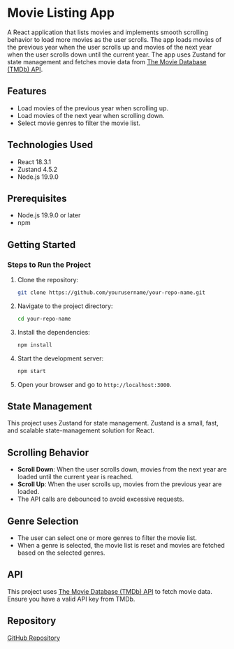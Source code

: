# Movie Listing App

A React application that lists movies and implements smooth scrolling behavior to load more movies as the user scrolls. The app loads movies of the previous year when the user scrolls up and movies of the next year when the user scrolls down until the current year. The app uses Zustand for state management and fetches movie data from [The Movie Database (TMDb) API](https://developer.themoviedb.org/reference/discover-movie).

## Features
- Load movies of the previous year when scrolling up.
- Load movies of the next year when scrolling down.
- Select movie genres to filter the movie list.

## Technologies Used
- React 18.3.1
- Zustand 4.5.2
- Node.js 19.9.0

## Prerequisites
- Node.js 19.9.0 or later
- npm 

## Getting Started

### Steps to Run the Project
1. Clone the repository:
    ```sh
    git clone https://github.com/yourusername/your-repo-name.git
    ```
2. Navigate to the project directory:
    ```sh
    cd your-repo-name
    ```
3. Install the dependencies:
    ```sh
    npm install
    ```
4. Start the development server:
    ```sh
    npm start
    ```
5. Open your browser and go to `http://localhost:3000`.

## State Management
This project uses Zustand for state management. Zustand is a small, fast, and scalable state-management solution for React.

## Scrolling Behavior
- **Scroll Down**: When the user scrolls down, movies from the next year are loaded until the current year is reached.
- **Scroll Up**: When the user scrolls up, movies from the previous year are loaded.
- The API calls are debounced to avoid excessive requests.

## Genre Selection
- The user can select one or more genres to filter the movie list.
- When a genre is selected, the movie list is reset and movies are fetched based on the selected genres.

## API
This project uses [The Movie Database (TMDb) API](https://developer.themoviedb.org/reference/discover-movie) to fetch movie data. Ensure you have a valid API key from TMDb.

## Repository
[GitHub Repository](https://github.com/yourusername/your-repo-name)

